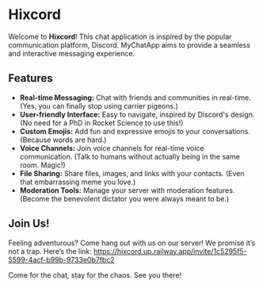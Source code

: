 # Hixcord

Welcome to **Hixcord**! This chat application is inspired by the popular communication platform, Discord. MyChatApp aims to provide a seamless and interactive messaging experience.

## Features

- **Real-time Messaging:** Chat with friends and communities in real-time. (Yes, you can finally stop using carrier pigeons.)
- **User-friendly Interface:** Easy to navigate, inspired by Discord's design. (No need for a PhD in Rocket Science to use this!)
- **Custom Emojis:** Add fun and expressive emojis to your conversations. (Because words are hard.)
- **Voice Channels:** Join voice channels for real-time voice communication. (Talk to humans without actually being in the same room. Magic!)
- **File Sharing:** Share files, images, and links with your contacts. (Even that embarrassing meme you love.)
- **Moderation Tools:** Manage your server with moderation features. (Become the benevolent dictator you were always meant to be.)

## Join Us!

Feeling adventurous? Come hang out with us on our server! We promise it’s not a trap. Here’s the link: https://hixcord.up.railway.app/invite/1c5295f5-5599-4acf-b99b-9733e0b7fbc2

Come for the chat, stay for the chaos. See you there!
